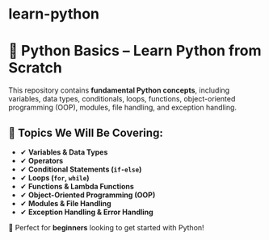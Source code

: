 # learn-python

# 🚀 Python Basics – Learn Python from Scratch  

This repository contains **fundamental Python concepts**, including variables, data types, conditionals, loops, functions, object-oriented programming (OOP), modules, file handling, and exception handling.  

## 🔹 Topics We Will Be Covering:  
- ✔ **Variables & Data Types**
- ✔ **Operators**  
- ✔ **Conditional Statements (`if-else`)**  
- ✔ **Loops (`for`, `while`)**  
- ✔ **Functions & Lambda Functions**  
- ✔ **Object-Oriented Programming (OOP)**  
- ✔ **Modules & File Handling**  
- ✔ **Exception Handling & Error Handling**  

📌 Perfect for **beginners** looking to get started with Python!  
